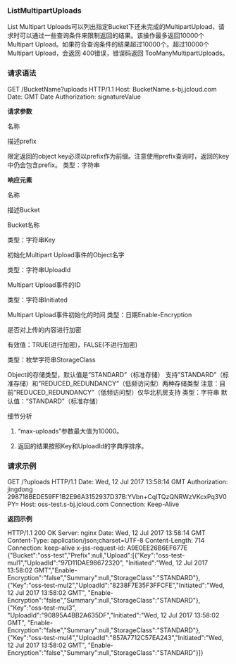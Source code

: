 ### **ListMultipartUploads**

List Multipart Uploads可以列出指定Bucket下还未完成的MultipartUpload，请求时可以通过一些查询条件来限制返回的结果。该操作最多返回10000个Multipart Upload。如果符合查询条件的结果超过10000个。超过10000个Multipart Upload，会返回 400错误，错误码返回 TooManyMultipartUploads。

### **请求语法**

GET /BucketName?uploads HTTP/1.1
Host: BucketName.s-bj.jcloud.com
Date: GMT Date
Authorization: signatureValue

**请求参数**

名称

描述prefix

限定返回的object key必须以prefix作为前缀。注意使用prefix查询时，返回的key中仍会包含prefix。
类型：字符串

**响应元素**

名称

描述Bucket

Bucket名称

类型：字符串Key

初始化Multipart Upload事件的Object名字

类型：字符串UploadId

Multipart Upload事件的ID

类型：字符串Initiated

Multipart Upload事件初始化的时间
类型：日期Enable-Encryption

是否对上传的内容进行加密

有效值：TRUE(进行加密)，FALSE(不进行加密)

类型：枚举字符串StorageClass

Object的存储类型，默认值是”STANDARD”（标准存储）
支持”STANDARD”（标准存储）和”REDUCED_REDUNDANCY”（低频访问型）两种存储类型
注意：目前”REDUCED_REDUNDANCY”（低频访问型）仅华北机房支持
类型：字符串
默认值：”STANDARD”（标准存储）

细节分析

1. “max-uploads”参数最大值为10000。

2. 返回的结果按照Key和UploadId的字典序排序。

### **请求示例**

GET /?uploads HTTP/1.1
Date: Wed, 12 Jul 2017 13:58:14 GMT
Authorization: jingdong 298718BEDE59FF1B2E96A3152937D37B:YVbn+CqITQzQNRWzVKcxPq3V0PY=
Host: oss-test.s-bj.jcloud.com
Connection: Keep-Alive

**返回示例**

HTTP/1.1 200 OK
Server: nginx
Date: Wed, 12 Jul 2017 13:58:14 GMT
Content-Type: application/json;charset=UTF-8
Content-Length: 714
Connection: keep-alive
x-jss-request-id: A9E0EE26B6EF677E
{"Bucket":"oss-test","Prefix":null,"Upload":[{"Key":"oss-test-mul1","UploadId":"97D11DAE98672320",
"Initiated":"Wed, 12 Jul 2017 13:58:02 GMT","Enable-Encryption":"false","Summary":null,"StorageClass":"STANDARD"},
{"Key":"oss-test-mul2","UploadId":"8238F7E35F3FFCFE","Initiated":"Wed, 12 Jul 2017 13:58:02 GMT",
"Enable-Encryption":"false","Summary":null,"StorageClass":"STANDARD"},{"Key":"oss-test-mul3",
"UploadId":"90895A4BB2A635DF","Initiated":"Wed, 12 Jul 2017 13:58:02 GMT",
"Enable-Encryption":"false","Summary":null,"StorageClass":"STANDARD"},
{"Key":"oss-test-mul4","UploadId":"857A7712C57EA243","Initiated":"Wed, 12 Jul 2017 13:58:02 GMT",
"Enable-Encryption":"false","Summary":null,"StorageClass":"STANDARD"}]}